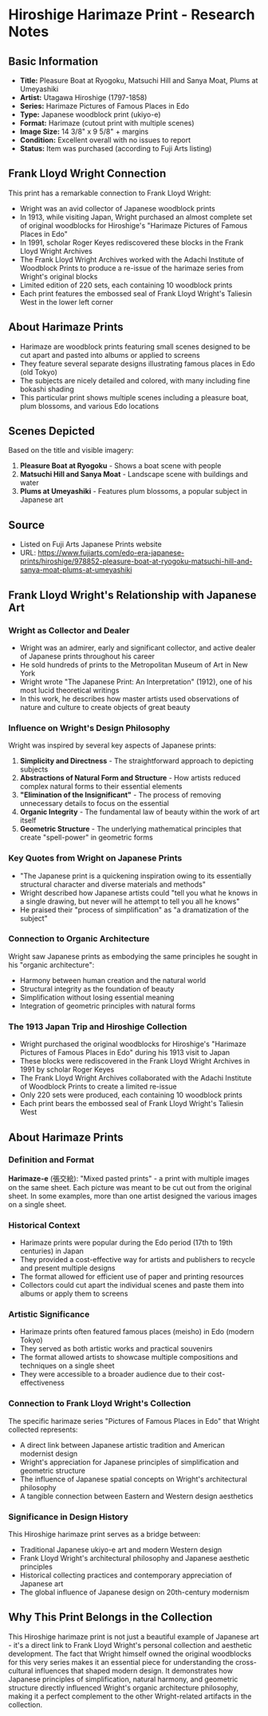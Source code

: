 # Hiroshige Harimaze Print - Research Notes

## Basic Information
- **Title:** Pleasure Boat at Ryogoku, Matsuchi Hill and Sanya Moat, Plums at Umeyashiki
- **Artist:** Utagawa Hiroshige (1797-1858)
- **Series:** Harimaze Pictures of Famous Places in Edo
- **Type:** Japanese woodblock print (ukiyo-e)
- **Format:** Harimaze (cutout print with multiple scenes)
- **Image Size:** 14 3/8" x 9 5/8" + margins
- **Condition:** Excellent overall with no issues to report
- **Status:** Item was purchased (according to Fuji Arts listing)

## Frank Lloyd Wright Connection
This print has a remarkable connection to Frank Lloyd Wright:

- Wright was an avid collector of Japanese woodblock prints
- In 1913, while visiting Japan, Wright purchased an almost complete set of original woodblocks for Hiroshige's "Harimaze Pictures of Famous Places in Edo"
- In 1991, scholar Roger Keyes rediscovered these blocks in the Frank Lloyd Wright Archives
- The Frank Lloyd Wright Archives worked with the Adachi Institute of Woodblock Prints to produce a re-issue of the harimaze series from Wright's original blocks
- Limited edition of 220 sets, each containing 10 woodblock prints
- Each print features the embossed seal of Frank Lloyd Wright's Taliesin West in the lower left corner

## About Harimaze Prints
- Harimaze are woodblock prints featuring small scenes designed to be cut apart and pasted into albums or applied to screens
- They feature several separate designs illustrating famous places in Edo (old Tokyo)
- The subjects are nicely detailed and colored, with many including fine bokashi shading
- This particular print shows multiple scenes including a pleasure boat, plum blossoms, and various Edo locations

## Scenes Depicted
Based on the title and visible imagery:
1. **Pleasure Boat at Ryogoku** - Shows a boat scene with people
2. **Matsuchi Hill and Sanya Moat** - Landscape scene with buildings and water
3. **Plums at Umeyashiki** - Features plum blossoms, a popular subject in Japanese art

## Source
- Listed on Fuji Arts Japanese Prints website
- URL: https://www.fujiarts.com/edo-era-japanese-prints/hiroshige/978852-pleasure-boat-at-ryogoku-matsuchi-hill-and-sanya-moat-plums-at-umeyashiki



## Frank Lloyd Wright's Relationship with Japanese Art

### Wright as Collector and Dealer
- Wright was an admirer, early and significant collector, and active dealer of Japanese prints throughout his career
- He sold hundreds of prints to the Metropolitan Museum of Art in New York
- Wright wrote "The Japanese Print: An Interpretation" (1912), one of his most lucid theoretical writings
- In this work, he describes how master artists used observations of nature and culture to create objects of great beauty

### Influence on Wright's Design Philosophy
Wright was inspired by several key aspects of Japanese prints:

1. **Simplicity and Directness** - The straightforward approach to depicting subjects
2. **Abstractions of Natural Form and Structure** - How artists reduced complex natural forms to their essential elements
3. **"Elimination of the Insignificant"** - The process of removing unnecessary details to focus on the essential
4. **Organic Integrity** - The fundamental law of beauty within the work of art itself
5. **Geometric Structure** - The underlying mathematical principles that create "spell-power" in geometric forms

### Key Quotes from Wright on Japanese Prints
- "The Japanese print is a quickening inspiration owing to its essentially structural character and diverse materials and methods"
- Wright described how Japanese artists could "tell you what he knows in a single drawing, but never will he attempt to tell you all he knows"
- He praised their "process of simplification" as "a dramatization of the subject"

### Connection to Organic Architecture
Wright saw Japanese prints as embodying the same principles he sought in his "organic architecture":
- Harmony between human creation and the natural world
- Structural integrity as the foundation of beauty
- Simplification without losing essential meaning
- Integration of geometric principles with natural forms

### The 1913 Japan Trip and Hiroshige Collection
- Wright purchased the original woodblocks for Hiroshige's "Harimaze Pictures of Famous Places in Edo" during his 1913 visit to Japan
- These blocks were rediscovered in the Frank Lloyd Wright Archives in 1991 by scholar Roger Keyes
- The Frank Lloyd Wright Archives collaborated with the Adachi Institute of Woodblock Prints to create a limited re-issue
- Only 220 sets were produced, each containing 10 woodblock prints
- Each print bears the embossed seal of Frank Lloyd Wright's Taliesin West


## About Harimaze Prints

### Definition and Format
**Harimaze-e** (張交絵): "Mixed pasted prints" - a print with multiple images on the same sheet. Each picture was meant to be cut out from the original sheet. In some examples, more than one artist designed the various images on a single sheet.

### Historical Context
- Harimaze prints were popular during the Edo period (17th to 19th centuries) in Japan
- They provided a cost-effective way for artists and publishers to recycle and present multiple designs
- The format allowed for efficient use of paper and printing resources
- Collectors could cut apart the individual scenes and paste them into albums or apply them to screens

### Artistic Significance
- Harimaze prints often featured famous places (meisho) in Edo (modern Tokyo)
- They served as both artistic works and practical souvenirs
- The format allowed artists to showcase multiple compositions and techniques on a single sheet
- They were accessible to a broader audience due to their cost-effectiveness

### Connection to Frank Lloyd Wright's Collection
The specific harimaze series "Pictures of Famous Places in Edo" that Wright collected represents:
- A direct link between Japanese artistic tradition and American modernist design
- Wright's appreciation for Japanese principles of simplification and geometric structure
- The influence of Japanese spatial concepts on Wright's architectural philosophy
- A tangible connection between Eastern and Western design aesthetics

### Significance in Design History
This Hiroshige harimaze print serves as a bridge between:
- Traditional Japanese ukiyo-e art and modern Western design
- Frank Lloyd Wright's architectural philosophy and Japanese aesthetic principles
- Historical collecting practices and contemporary appreciation of Japanese art
- The global influence of Japanese design on 20th-century modernism

## Why This Print Belongs in the Collection
This Hiroshige harimaze print is not just a beautiful example of Japanese art - it's a direct link to Frank Lloyd Wright's personal collection and aesthetic development. The fact that Wright himself owned the original woodblocks for this very series makes it an essential piece for understanding the cross-cultural influences that shaped modern design. It demonstrates how Japanese principles of simplification, natural harmony, and geometric structure directly influenced Wright's organic architecture philosophy, making it a perfect complement to the other Wright-related artifacts in the collection.

